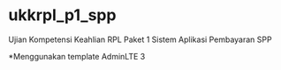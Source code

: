 # ukkrpl_p1_spp
Ujian Kompetensi Keahlian RPL Paket 1 Sistem Aplikasi Pembayaran SPP

*Menggunakan template AdminLTE 3

